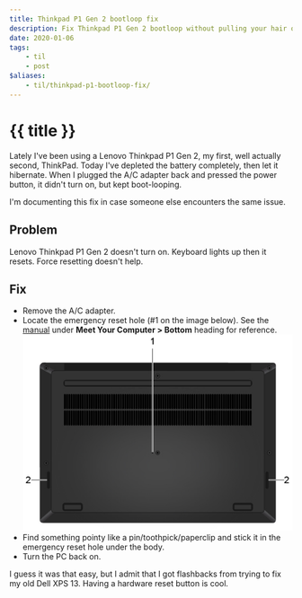 ```yaml
---
title: Thinkpad P1 Gen 2 bootloop fix
description: Fix Thinkpad P1 Gen 2 bootloop without pulling your hair out.
date: 2020-01-06
tags: 
    - til
    - post
$aliases:
    - til/thinkpad-p1-bootloop-fix/
---
```


# {{ title }}

Lately I've been using a Lenovo Thinkpad P1 Gen 2, my first, well actually second, ThinkPad.
Today I've depleted the battery completely, then let it hibernate. 
When I plugged the A/C adapter back and pressed the power button, it didn't turn on,
but kept boot-looping. 

I'm documenting this fix in case someone else encounters the same issue.

## Problem
Lenovo Thinkpad P1 Gen 2 doesn't turn on. Keyboard lights up then it resets. Force resetting
 doesn't help.

## Fix
- Remove the A/C adapter.
- Locate the emergency reset hole (#1 on the image below). See the [manual][manual] under **Meet Your Computer > Bottom** heading for reference.  
  ![bottom view of Lenovo P1](p1_bottom.jpg)
- Find something pointy like a pin/toothpick/paperclip and stick it in the emergency reset hole under the body.
- Turn the PC back on.

I guess it was that easy, 
but I admit that I got flashbacks from trying to fix my old Dell XPS 13. 
Having a hardware reset button is cool. 


[manual]: https://pcsupport.lenovo.com/tr/en/products/laptops-and-netbooks/thinkpad-x-series-laptops/thinkpad-x1-extreme-gen-2/manuals/um922835
